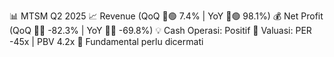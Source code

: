📊 MTSM Q2 2025
📈 Revenue (QoQ 🔼🟢 7.4% | YoY 🔼🟢 98.1%)
💰 Net Profit (QoQ 🔻🔴 -82.3% | YoY 🔻🔴 -69.8%)
💡 Cash Operasi: Positif
🧮 Valuasi: PER -45x | PBV 4.2x
🧱 Fundamental perlu dicermati

